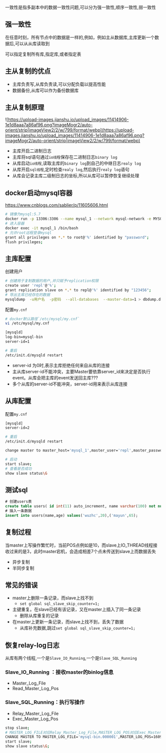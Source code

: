 一致性是指多副本中的数据一致性问题,可以分为强一致性,顺序一致性,弱一致性
## 强一致性
在任意时刻，所有节点中的数据是一样的,例如，例如主从数据库,主库更新一个数据后,可以从从库读取到

可以指定复制所有库,指定库,或者指定表
## 主从复制的优点
- 主库负责写,从库负责读,可以分配负载以提高性能
- 数据备份,从库可以作为备份数据库



## 主从复制原理
![https://upload-images.jianshu.io/upload_images/11414906-1e1d8aaa7a86af96.png?imageMogr2/auto-orient/strip|imageView2/2/w/799/format/webp](https://upload-images.jianshu.io/upload_images/11414906-1e1d8aaa7a86af96.png?imageMogr2/auto-orient/strip|imageView2/2/w/799/format/webp)
- 主库开启二进制日志
- 主库将sql语句通过`io线程`保存在二进制日志`binary log`
- 从库启动`io线程`,读取主库的`binary log`到自己的中继日志`realy log`
- 从库开启`sql线程`,定时检查`realy log`,然后执行`realy log`语句
- 从库会记录主库二级制日志的坐标,所以从库可以暂停恢复继续处理

## docker启动mysql容器
https://www.cnblogs.com/sablier/p/11605606.html
```bash
# 镜像为mysql:5.7
docker run -p 13306:3306 --name mysql_1 --network mysql-network -e MYSQL_ROOT_PASSWORD=123456 -d mysql:v57
# 进入容器 
docker exec -it mysql_1 /bin/bash
# 允许root远程登录mysql
grant all privileges on *.* to root@'%' identified by "password";
flush privileges;
```

## 主库配置
创建用户 
```bash
# 创建用于复制数据的用户,并只赋予replication权限
create user 'repl'@'%';
grant replication slave on *.* to repl@'%' identified by "123456";
# 导出主库已经存在的数据
mysqldump  -u用户名  -p密码  --all-databases  --master-data=1 > dbdump.db
```
配置`my.cnf`
```bash
# docker默认路径`/etc/mysql/my.cnf`
vi /etc/mysql/my.cnf

[mysqld]
log-bin=mysql-bin
server-id=1

# 重启
/etc/init.d/mysqld restart
```
- server-id 为0时,表示主库拒绝任何来自从库的连接
- 主从库server-id不能冲突，主要Master要依靠server_id来决定是否执行event。从库会把主库的event发送回主库???
-  多个从库的server-id不能冲突，server-id用来表示从库连接

## 从库配置
配置`my.cnf`
```bash
[mysqld]
server-id=2

# 重启
/etc/init.d/mysqld restart

change master to master_host='mysql_1',master_user='repl',master_password='123456';

# 启动
start slave;
# 查看是否成功
show slave status\G
```

## 测试sql
```sql
# 创建users表
create table users( id int(11) auto_increment, name varchar(100) not null, age int(1) default 0, primary key(id) )engine=InnoDB default charset=utf8;
# 插入一条数据
insert into users(name,age) values('wuzhc',20),('mayun',65);
```

## 复制过程
当master上写操作繁忙时，当前POS点例如是10，而slave上IO_THREAD线程接收过来的是3，此时master宕机，会造成相差7个点未传送到slave上而数据丢失
- 异步复制
- 半同步复制


## 常见的错误
- master上删除一条记录，而slave上找不到 
	- `set global sql_slave_skip_counter=1;`
- 主键重复。在slave已经有该记录，又在master上插入了同一条记录
	- 删除从库重复的记录
-  在master上更新一条记录，而slave上找不到，丢失了数据
	- 从库补充数据,跳过`set global sql_slave_skip_counter=1;`

## 恢复relay-log日志
从库有两个线程,一个是`Slave_IO_Running`,一个是`Slave_SQL_Running`
### Slave_IO_Running ：接收master的binlog信息
- Master_Log_File
- Read_Master_Log_Pos
### Slave_SQL_Running：执行写操作
- Relay_Master_Log_File
- Exec_Master_Log_Pos
```bash
stop slave;
# MASTER_LOG_FILE对应Relay_Master_Log_File,MASTER_LOG_POS对应Exec_Master_Log_Pos
CHANGE MASTER TO MASTER_LOG_FILE='mysql-bin.000001',MASTER_LOG_POS=1609;
start slave;
show slave status\G;
```










